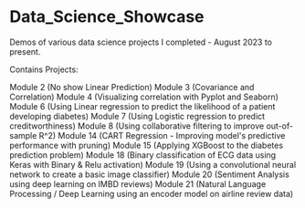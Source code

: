 # Data_Science_Showcase
Demos of various data science projects I completed - August 2023 to present.

Contains Projects:

Module 2 (No show Linear Prediction)
Module 3 (Covariance and Correlation)
Module 4 (Visualizing correlation with Pyplot and Seaborn)
Module 6 (Using Linear regression to predict the likelihood of a patient developing diabetes)
Module 7 (Using Logistic regression to predict creditworthiness)
Module 8 (Using collaborative filtering to improve out-of-sample R^2)
Module 14 (CART Regression - Improving model's predictive performance with pruning)
Module 15 (Applying XGBoost to the diabetes prediction problem)
Module 18 (Binary classification of ECG data using Keras with Binary & Relu activation)
Module 19 (Using a convolutional neural network to create a basic image classifier)
Module 20 (Sentiment Analysis using deep learning on IMBD reviews)
Module 21 (Natural Language Processing / Deep Learning using an encoder model on airline review data)
